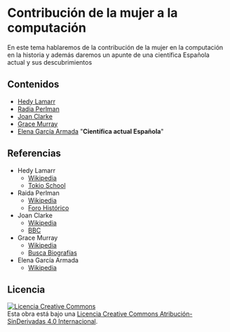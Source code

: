 # Contribución de la mujer a la computación
En este tema hablaremos de la contribución de la mujer en la computación en la historia y además daremos un apunte de una científica Española actual y sus descubrimientos
## Contenidos
- [Hedy Lamarr](modulo1/hedyLamarr.md)
- [Radia Perlman](modulo2/radia.md)
- [Joan Clarke](modulo3/joan.md)
- [Grace Murray](modulo4/grace.md)
- [Elena García Armada](modulo5/elena.md) "**Científica actual Española**"

## Referencias

- Hedy Lamarr
  * [Wikipedia](https://es.wikipedia.org/wiki/Hedy_Lamarr)
  * [Tokio School](https://www.tokioschool.com/noticias/hedy-lamarr-inventora/)
- Raida Perlman
  * [Wikipedia](https://es.wikipedia.org/wiki/Radia_Perlman)
  * [Foro Histórico](https://forohistorico.coit.es/index.php/personajes/personajes-internacionales/item/perlman-radia)
- Joan Clarke
  * [Wikipedia](https://es.wikipedia.org/wiki/Joan_Clarke)
  * [BBC](https://www.bbc.com/mundo/noticias/2014/11/141111_reino_unido_joan_clarke_mujer_enigma_lv)
- Grace Murray
  * [Wikipedia](https://es.wikipedia.org/wiki/Grace_Murray_Hopper)
  * [Busca Biografías](https://www.buscabiografias.com/biografia/verDetalle/5791/Grace%20Murray%20Hopper)
- Elena García Armada
  * [Wikipedia](https://es.wikipedia.org/wiki/Elena_Garc%C3%ADa_Armada)
  
## Licencia

<a rel="license" href="http://creativecommons.org/licenses/by-nd/4.0/"><img alt="Licencia Creative Commons" style="border-width:0" src="https://i.creativecommons.org/l/by-nd/4.0/88x31.png" /></a><br />Esta obra está bajo una <a rel="license" href="http://creativecommons.org/licenses/by-nd/4.0/">Licencia Creative Commons Atribución-SinDerivadas 4.0 Internacional</a>.
